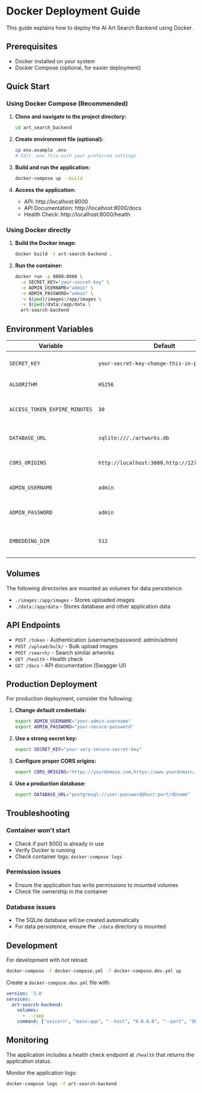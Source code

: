 # Docker Deployment Guide

This guide explains how to deploy the AI Art Search Backend using Docker.

## Prerequisites

- Docker installed on your system
- Docker Compose (optional, for easier deployment)

## Quick Start

### Using Docker Compose (Recommended)

1. **Clone and navigate to the project directory:**
   ```bash
   cd art_search_backend
   ```

2. **Create environment file (optional):**
   ```bash
   cp env.example .env
   # Edit .env file with your preferred settings
   ```

3. **Build and run the application:**
   ```bash
   docker-compose up --build
   ```

4. **Access the application:**
   - API: http://localhost:8000
   - API Documentation: http://localhost:8000/docs
   - Health Check: http://localhost:8000/health

### Using Docker directly

1. **Build the Docker image:**
   ```bash
   docker build -t art-search-backend .
   ```

2. **Run the container:**
   ```bash
   docker run -p 8000:8000 \
     -e SECRET_KEY="your-secret-key" \
     -e ADMIN_USERNAME="admin" \
     -e ADMIN_PASSWORD="admin" \
     -v $(pwd)/images:/app/images \
     -v $(pwd)/data:/app/data \
     art-search-backend
   ```

## Environment Variables

| Variable | Default | Description |
|----------|---------|-------------|
| `SECRET_KEY` | `your-secret-key-change-this-in-production` | Secret key for JWT tokens |
| `ALGORITHM` | `HS256` | JWT algorithm |
| `ACCESS_TOKEN_EXPIRE_MINUTES` | `30` | Token expiration time in minutes |
| `DATABASE_URL` | `sqlite:///./artworks.db` | Database connection string |
| `CORS_ORIGINS` | `http://localhost:3000,http://127.0.0.1:3000` | Allowed CORS origins |
| `ADMIN_USERNAME` | `admin` | Default admin username |
| `ADMIN_PASSWORD` | `admin` | Default admin password |
| `EMBEDDING_DIM` | `512` | Embedding dimensions for ML models |

## Volumes

The following directories are mounted as volumes for data persistence:

- `./images:/app/images` - Stores uploaded images
- `./data:/app/data` - Stores database and other application data

## API Endpoints

- `POST /token` - Authentication (username/password: admin/admin)
- `POST /upload/bulk/` - Bulk upload images
- `POST /search/` - Search similar artworks
- `GET /health` - Health check
- `GET /docs` - API documentation (Swagger UI)

## Production Deployment

For production deployment, consider the following:

1. **Change default credentials:**
   ```bash
   export ADMIN_USERNAME="your-admin-username"
   export ADMIN_PASSWORD="your-secure-password"
   ```

2. **Use a strong secret key:**
   ```bash
   export SECRET_KEY="your-very-secure-secret-key"
   ```

3. **Configure proper CORS origins:**
   ```bash
   export CORS_ORIGINS="https://yourdomain.com,https://www.yourdomain.com"
   ```

4. **Use a production database:**
   ```bash
   export DATABASE_URL="postgresql://user:password@host:port/dbname"
   ```

## Troubleshooting

### Container won't start
- Check if port 8000 is already in use
- Verify Docker is running
- Check container logs: `docker-compose logs`

### Permission issues
- Ensure the application has write permissions to mounted volumes
- Check file ownership in the container

### Database issues
- The SQLite database will be created automatically
- For data persistence, ensure the `./data` directory is mounted

## Development

For development with hot reload:

```bash
docker-compose -f docker-compose.yml -f docker-compose.dev.yml up
```

Create a `docker-compose.dev.yml` file with:

```yaml
version: '3.8'
services:
  art-search-backend:
    volumes:
      - .:/app
    command: ["uvicorn", "main:app", "--host", "0.0.0.0", "--port", "8000", "--reload"]
```

## Monitoring

The application includes a health check endpoint at `/health` that returns the application status.

Monitor the application logs:
```bash
docker-compose logs -f art-search-backend
```
